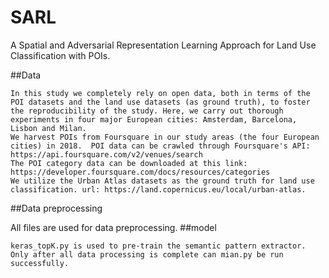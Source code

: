 # SARL
A Spatial and Adversarial Representation Learning Approach for Land Use Classification with POIs.

##Data

    In this study we completely rely on open data, both in terms of the POI datasets and the land use datasets (as ground truth), to foster the reproducibility of the study. Here, we carry out thorough experiments in four major European cities: Amsterdam, Barcelona, Lisbon and Milan.
    We harvest POIs from Foursquare in our study areas (the four European cities) in 2018.  POI data can be crawled through Foursquare's API: https://api.foursquare.com/v2/venues/search
    The POI category data can be downloaded at this link: https://developer.foursquare.com/docs/resources/categories 
    We utilize the Urban Atlas datasets as the ground truth for land use classification. url: https://land.copernicus.eu/local/urban-atlas.

##Data preprocessing

 All files are used for data preprocessing.
##model 

    keras_topK.py is used to pre-train the semantic pattern extractor. 
    Only after all data processing is complete can mian.py be run successfully. 

